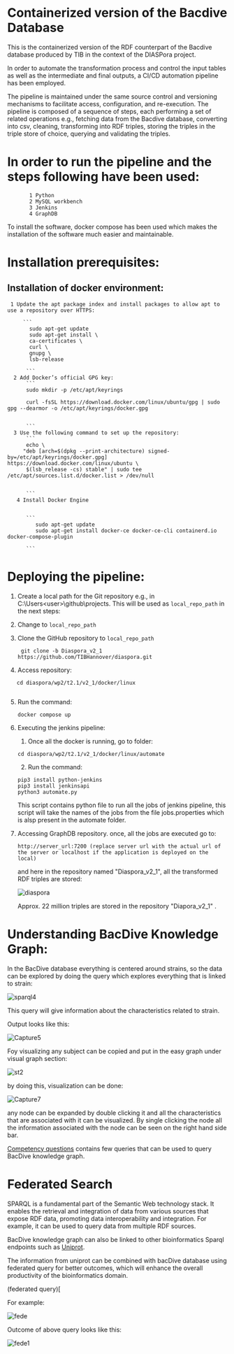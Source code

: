 # Containerized version of the Bacdive Database

This is the containerized version of the RDF counterpart of the Bacdive database produced by TIB in the context of the DIASPora project.

In order to automate the transformation process and control the input tables as well as the intermediate and final outputs, a CI/CD automation pipeline has been employed.

The pipeline is maintained under the same source control and versioning mechanisms to facilitate access, configuration, and re-execution. 
The pipeline is composed of a sequence of steps, each performing a set of related operations e.g., fetching data from the Bacdive database, converting into csv, cleaning, transforming into RDF triples, storing the triples in the triple store of choice, querying and validating the triples. 

# In order to run the pipeline and the steps following have been used:
           1 Python
           2 MySQL workbench
           3 Jenkins 
           4 GraphDB 
  To install the software, docker compose has been used which makes the installation of the software much easier and maintainable. 

# Installation prerequisites:

  ## Installation of docker environment:
     1 Update the apt package index and install packages to allow apt to use a repository over HTTPS:
     
         ```
           sudo apt-get update
           sudo apt-get install \
           ca-certificates \
           curl \
           gnupg \
           lsb-release
          
          ```
      2 Add Docker’s official GPG key:
          ```
          sudo mkdir -p /etc/apt/keyrings
          
          curl -fsSL https://download.docker.com/linux/ubuntu/gpg | sudo gpg --dearmor -o /etc/apt/keyrings/docker.gpg
       
          
          ```
      3 Use the following command to set up the repository:
          ```
          echo \
         "deb [arch=$(dpkg --print-architecture) signed-by=/etc/apt/keyrings/docker.gpg] https://download.docker.com/linux/ubuntu \
          $(lsb_release -cs) stable" | sudo tee /etc/apt/sources.list.d/docker.list > /dev/null
       
          
          ```
       4 Install Docker Engine
       
       
          ```
             sudo apt-get update
             sudo apt-get install docker-ce docker-ce-cli containerd.io docker-compose-plugin
       
          ```
     
 # Deploying the pipeline:
 
 1. Create a local path for the Git repository e.g., in C:\Users\<user>\github\projects. This will be used as `local_repo_path` in the next steps:

 2. Change to `local_repo_path` 

 3. Clone the GitHub repository to `local_repo_path` 
    ```
     git clone -b Diaspora_v2_1 https://github.com/TIBHannover/diaspora.git
    ```

 4. Access repository:

  ```
     cd diaspora/wp2/t2.1/v2_1/docker/linux
     
  ```
 5. Run the command:
     ```
     docker compose up
     
     ```
 6. Executing the jenkins pipeline:
    1. Once all the docker is running, go to folder:
    
     ```
     cd diaspora/wp2/t2.1/v2_1/docker/linux/automate
     
     ```
     2. Run the command:

     ```
     pip3 install python-jenkins
     pip3 install jenkinsapi
     python3 automate.py
     
     ```
     This script contains python file to run all the jobs of jenkins pipeline, this script will take the names of the jobs from the file jobs.properties
     which is alsp present in the automate folder.
  
  7. Accessing GraphDB repository.
     once, all the jobs are executed go to: 
      ```
      http://server_url:7200 (replace server url with the actual url of the server or localhost if the application is deployed on the local)
      ```
      and here in the repository named "Diaspora_v2_1", all the transformed RDF triples are stored:

     ![diaspora](https://github.com/TIBHannover/diaspora/assets/55106484/0f599536-a563-4c8a-8881-c2e553e45bf6)

     Approx. 22 million triples are stored in the repository "Diapora_v2_1" .
     
 
 # Understanding BacDive Knowledge Graph:


   In the BacDive database everything is centered around strains, so the data can be explored by doing the query which explores everything that is linked to strain:

   ![sparql4](https://github.com/TIBHannover/diaspora/assets/55106484/90c30728-b793-4002-b2fd-547c64ad9b34)

   This query will give information about the characteristics related to strain.

   Output looks like this:
   
   ![Capture5](https://github.com/TIBHannover/diaspora/assets/55106484/c1408d80-6638-49d8-a92f-6606c7bece5e)

   Foy visualizing any subject can be copied and put in the easy graph under visual graph section:

   ![st2](https://github.com/TIBHannover/diaspora/assets/55106484/7c880695-dbed-4c96-80ae-0b839695d2cc)

   by doing this, visualization can be done:

   
  ![Capture7](https://github.com/TIBHannover/diaspora/assets/55106484/db8296b5-6027-4748-ab95-1b941aafea50)


  any node can be expanded by double clicking it and all the characteristics that are associated with it can be visualized. 
  By single clicking the node all the information 
  associated with the node can be seen on the right hand side bar.



[Competency questions](https://github.com/TIBHannover/diaspora/blob/Diaspora_v2_1/wp2/t2.1/v2_1/docker/linux/Competency%20questions/queries.txt) contains few queries that can be used to query BacDive knowledge graph. 

# Federated Search

  
SPARQL is a fundamental part of the Semantic Web technology stack. It enables the retrieval and integration of data from various sources that expose RDF data, promoting data interoperability and integration. For example, it can be used to query data from multiple RDF sources.

BacDive knowledge graph can also be linked to other bioinformatics Sparql endpoints such as [Uniprot](https://www.uniprot.org/). 

The information from uniprot can be combined with bacDive database using federated query for better outcomes, which will enhance the overall productivity of the bioinformatics domain.

(federated query)[

For example:

![fede](https://github.com/TIBHannover/diaspora/assets/55106484/c3a1884c-23b2-4230-84f8-a8dbf9d8663c)

Outcome of above query looks like this:

![fede1](https://github.com/TIBHannover/diaspora/assets/55106484/e2bb6254-b303-4757-84ab-4750d4faae81)

  
